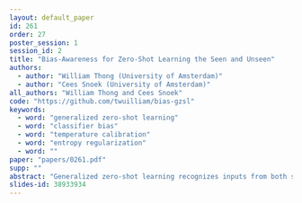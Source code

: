 ```yaml
---
layout: default_paper
id: 261
order: 27
poster_session: 1
session_id: 2
title: "Bias-Awareness for Zero-Shot Learning the Seen and Unseen"
authors:
  - author: "William Thong (University of Amsterdam)"
  - author: "Cees Snoek (University of Amsterdam)"
all_authors: "William Thong and Cees Snoek"
code: "https://github.com/twuilliam/bias-gzsl"
keywords:
  - word: "generalized zero-shot learning"
  - word: "classifier bias"
  - word: "temperature calibration"
  - word: "entropy regularization"
  - word: ""
paper: "papers/0261.pdf"
supp: ""
abstract: "Generalized zero-shot learning recognizes inputs from both seen and unseen classes. Yet, existing methods tend to be biased towards the classes seen during training. In this paper, we strive to mitigate this bias. We propose a bias-aware learner to map inputs to a semantic embedding space for generalized zero-shot learning. During training, the model learns to regress to real-valued class prototypes in the embedding space with temperature scaling, while a margin-based bidirectional entropy term regularizes seen and unseen probabilities. Relying on a real-valued semantic embedding space provides a versatile approach, as the model can operate on different types of semantic information for both seen and unseen classes. Experiments are carried out on four benchmarks for generalized zero-shot learning and demonstrate the benefits of the proposed bias-aware classifier, both as a stand-alone method or in combination with generated features."
slides-id: 38933934
---
```

